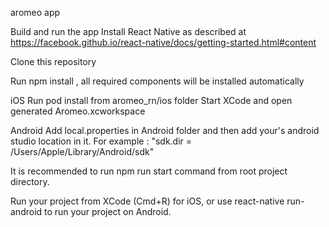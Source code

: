 aromeo app 


Build and run the app
Install React Native as described at https://facebook.github.io/react-native/docs/getting-started.html#content

Clone this repository

Run npm install , all required components will be installed automatically

iOS
Run pod install from aromeo_rn/ios folder
Start XCode and open generated Aromeo.xcworkspace


Android
Add local.properties in Android folder and then add your's android studio location in it. For example : "sdk.dir = /Users/Apple/Library/Android/sdk"

It is recommended to run npm run start command from root project directory.

Run your project from XCode (Cmd+R) for iOS, or use react-native run-android to run your project on Android.